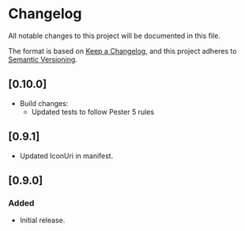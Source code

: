 # Changelog

All notable changes to this project will be documented in this file.

The format is based on [Keep a Changelog](https://keepachangelog.com/en/1.2.0/),
and this project adheres to [Semantic Versioning](https://semver.org/spec/v2.0.0.html).

## [0.10.0]

- Build changes:
    - Updated tests to follow Pester 5 rules

## [0.9.1]

- Updated IconUri in manifest.

## [0.9.0]

### Added

- Initial release.
